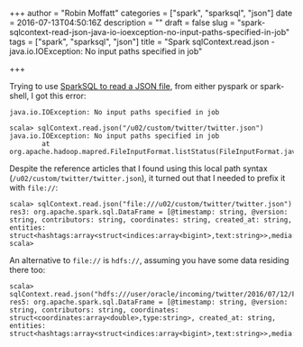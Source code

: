 +++
author = "Robin Moffatt"
categories = ["spark", "sparksql", "json"]
date = 2016-07-13T04:50:16Z
description = ""
draft = false
slug = "spark-sqlcontext-read-json-java-io-ioexception-no-input-paths-specified-in-job"
tags = ["spark", "sparksql", "json"]
title = "Spark sqlContext.read.json - java.io.IOException: No input paths specified in job"

+++

Trying to use [SparkSQL to read a JSON file](http://spark.apache.org/docs/latest/sql-programming-guide.html#json-datasets), from either pyspark or spark-shell, I got this error: 

    java.io.IOException: No input paths specified in job

```
scala> sqlContext.read.json("/u02/custom/twitter/twitter.json")
java.io.IOException: No input paths specified in job
        at org.apache.hadoop.mapred.FileInputFormat.listStatus(FileInputFormat.java:202)
```

Despite the reference articles that I found using this local path syntax (`/u02/custom/twitter/twitter.json`), it turned out that I needed to prefix it with `file://`: 

```
scala> sqlContext.read.json("file:///u02/custom/twitter/twitter.json")
res3: org.apache.spark.sql.DataFrame = [@timestamp: string, @version: string, contributors: string, coordinates: string, created_at: string, entities: struct<hashtags:array<struct<indices:array<bigint>,text:string>>,media:array<struct<display_url:string,expanded_url:string,id:bigint,id_str:string,indices:array<bigint>,media_url:string,media_url_https:string,sizes:struct<large:struct<h:bigint,resize:string,w:bigint>,medium:struct<h:bigint,resize:string,w:bigint>,small:struct<h:bigint,resize:string,w:bigint>,thumb:struct<h:bigint,resize:string,w:bigint>>,source_status_id:bigint,source_status_id_str:string,source_user_id:bigint,source_user_id_str:string,type:string,url:string>>,symbols:array<struct<indices:array<bigint>,text:string>>,urls:array<struct<display_url:string,expanded_url:string...
scala>
```

An alternative to `file://` is `hdfs://`, assuming you have some data residing there too: 

```
scala> sqlContext.read.json("hdfs:///user/oracle/incoming/twitter/2016/07/12/FlumeData.1468339844123")
res5: org.apache.spark.sql.DataFrame = [@timestamp: string, @version: string, contributors: string, coordinates: struct<coordinates:array<double>,type:string>, created_at: string, entities: struct<hashtags:array<struct<indices:array<bigint>,text:string>>,media:array<struct<display_url:string,expanded_url:string,id:bigint,id_str:string,indices:array<bigint>,media_url:string,media_url_https:string,sizes:struct<large:struct<h:bigint,resize:string,w:bigint>,medium:struct<h:bigint,resize:string,w:bigint>,small:struct<h:bigint,resize:string,w:bigint>,thumb:struct<h:bigint,resize:string,w:bigint>>,source_status_id:bigint,source_status_id_str:string,source_user_id:bigint,source_user_id_str:string,type:string,url:string>>,symbols:array<struct<indices:array<bigint>,text:string>>,urls:array<struct...
```
